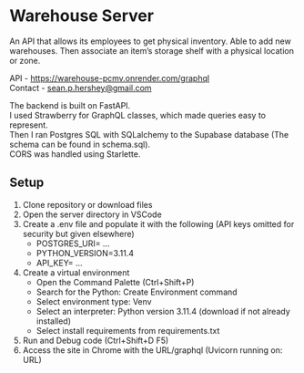 # Warehouse Server
An API that allows its employees to get physical inventory.
Able to add new warehouses.
Then associate an item’s storage shelf with a physical location or zone.

API - https://warehouse-pcmv.onrender.com/graphql  
Contact - sean.p.hershey@gmail.com  

The backend is built on FastAPI.  
I used Strawberry for GraphQL classes, which made queries easy to represent.  
Then I ran Postgres SQL with SQLalchemy to the Supabase database (The schema can be found in schema.sql).  
CORS was handled using Starlette.  

## Setup
1. Clone repository or download files
2. Open the server directory in VSCode
3. Create a .env file and populate it with the following (API keys omitted for security but given elsewhere)
    - POSTGRES_URI= ...
    - PYTHON_VERSION=3.11.4
    - API_KEY= ...
4. Create a virtual environment
    - Open the Command Palette (Ctrl+Shift+P)
    - Search for the Python: Create Environment command
    - Select environment type: Venv
    - Select an interpreter: Python version 3.11.4 (download if not already installed)
    - Select install requirements from requirements.txt
5. Run and Debug code (Ctrl+Shift+D F5)
6. Access the site in Chrome with the URL/graphql (Uvicorn running on: URL)
